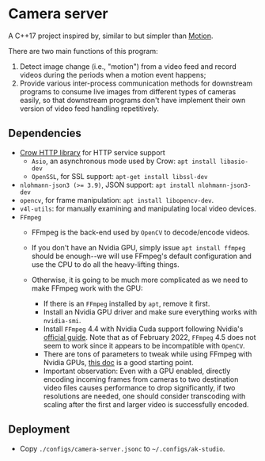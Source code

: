 # Camera server

A C++17 project inspired by, similar to but simpler than
[Motion](https://github.com/Motion-Project/motion).

There are two main functions of this program:

1. Detect image change (i.e., "motion") from a video feed and record videos
during the periods when a motion event happens;
1. Provide various inter-process communication methods for downstream
programs to consume live images from different types of cameras easily,
so that downstream programs don't have implement their own version of video
feed handling repetitively.

## Dependencies

* [Crow HTTP library](https://github.com/CrowCpp/Crow) for HTTP service support
  * `Asio`, an  asynchronous mode used by Crow:  `apt install libasio-dev`
  * `OpenSSL`, for SSL support: `apt-get install libssl-dev`
* `nlohmann-json3 (>= 3.9)`, JSON support: `apt install nlohmann-json3-dev`
* `opencv`, for frame manipulation: `apt install libopencv-dev`.
* `v4l-utils`: for manually examining and manipulating local video devices.
* `FFmpeg`
  * FFmpeg is the back-end used by `OpenCV` to decode/encode videos.
  * If you don't have an Nvidia GPU, simply issue `apt install ffmpeg` should
  be enough--we will use FFmpeg's default configuration and use the CPU to do
  all the heavy-lifting things.

  * Otherwise, it is going to be much more complicated as we need to make
  FFmpeg work with the GPU:
    * If there is an `FFmpeg` installed by `apt`, remove it first.
    * Install an Nvidia GPU driver and make sure everything works with
    `nvidia-smi`.
    * Install `FFmpeg` 4.4 with Nvidia Cuda support following Nvidia's
    [official guide](https://docs.nvidia.com/video-technologies/video-codec-sdk/ffmpeg-with-nvidia-gpu/).
    Note that as of February 2022, `FFmpeg` 4.5 does not seem to work since
    it appears to be incompatible with `OpenCV`.
    * There are tons of parameters to tweak while using FFmpeg with Nvidia GPUs,
    [this doc](https://docs.nvidia.com/video-technologies/video-codec-sdk/ffmpeg-with-nvidia-gpu/) is a good starting point.
    * Important observation: Even with a GPU enabled, directly encoding
    incoming frames from cameras to two destination video files causes
    performance to drop significantly, if two resolutions are needed, one
    should consider transcoding with scaling after the first and larger video
    is successfully encoded.

## Deployment

* Copy `./configs/camera-server.jsonc` to `~/.configs/ak-studio`.
